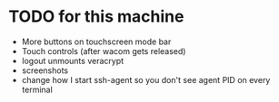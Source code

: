 # TODO for this machine

* More buttons on touchscreen mode bar
* Touch controls (after wacom gets released)
* logout unmounts veracrypt
* screenshots
* change how I start ssh-agent so you don't see agent PID on every terminal
